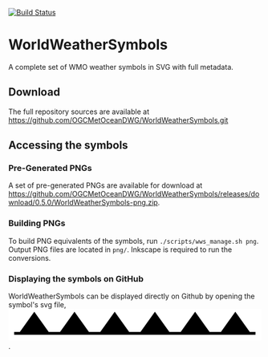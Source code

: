 [![Build Status](https://travis-ci.org/OGCMetOceanDWG/WorldWeatherSymbols.png?branch=master)](https://travis-ci.org/OGCMetOceanDWG/WorldWeatherSymbols)

WorldWeatherSymbols
===================

A complete set of WMO weather symbols in SVG with full metadata.

Download
--------

The full repository sources are available at https://github.com/OGCMetOceanDWG/WorldWeatherSymbols.git

Accessing the symbols
---------------------

### Pre-Generated PNGs

A set of pre-generated PNGs are available for download at https://github.com/OGCMetOceanDWG/WorldWeatherSymbols/releases/download/0.5.0/WorldWeatherSymbols-png.zip.

### Building PNGs

To build PNG equivalents of the symbols, run ```./scripts/wws_manage.sh png```.  Output PNG files are located in ```png/```.  Inkscape is required to run the conversions.  

### Displaying the symbols on GitHub

WorldWeatherSymbols can be displayed directly on Github by opening the symbol's svg file, ![example](/Ft_Fronts/WeatherSymbol_WMO_Front_Cold_at_surface.svg).
